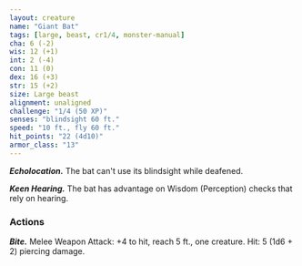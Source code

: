 ```yaml
---
layout: creature
name: "Giant Bat"
tags: [large, beast, cr1/4, monster-manual]
cha: 6 (-2)
wis: 12 (+1)
int: 2 (-4)
con: 11 (0)
dex: 16 (+3)
str: 15 (+2)
size: Large beast
alignment: unaligned
challenge: "1/4 (50 XP)"
senses: "blindsight 60 ft."
speed: "10 ft., fly 60 ft."
hit_points: "22 (4d10)"
armor_class: "13"
---
```


***Echolocation.*** The bat can't use its blindsight while deafened.

***Keen Hearing.*** The bat has advantage on Wisdom (Perception) checks that rely on hearing.

### Actions

***Bite.*** Melee Weapon Attack: +4 to hit, reach 5 ft., one creature. Hit: 5 (1d6 + 2) piercing damage.